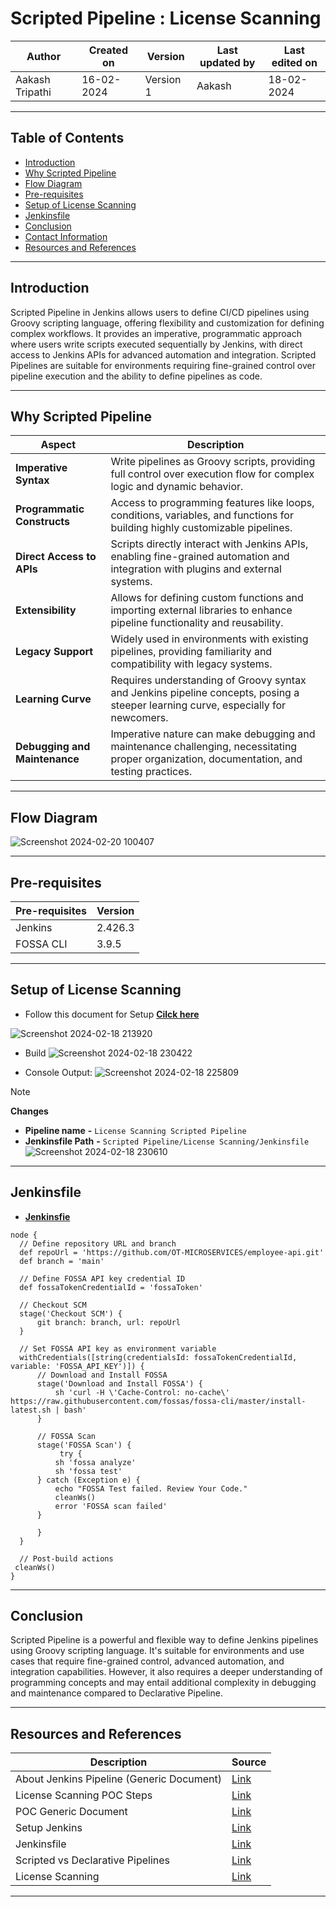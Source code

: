 # Scripted Pipeline : License Scanning



|   Author        |  Created on   |  Version   | Last updated by  | Last edited on |
| --------------- | --------------| -----------|----------------- | -------------- |
| Aakash Tripathi |  16-02-2024  |  Version 1 | Aakash  | 18-02-2024    |

***
## Table of Contents
+ [Introduction](#Introduction)
+ [Why Scripted Pipeline](#Why-Scripted-Pipeline)
+ [Flow Diagram](#Flow-Diagram)
+ [Pre-requisites](#Pre-requisites)
+ [Setup of License Scanning](#Setup-of-License-Scanning)
+ [Jenkinsfile](#Jenkinsfile)
+ [Conclusion](#Conclusion)
+ [Contact Information](#Contact-Information)
+ [Resources and References](#Resources-and-References)
  
***
## Introduction

Scripted Pipeline in Jenkins allows users to define CI/CD pipelines using Groovy scripting language, offering flexibility and customization for defining complex workflows. It provides an imperative, programmatic approach where users write scripts executed sequentially by Jenkins, with direct access to Jenkins APIs for advanced automation and integration. Scripted Pipelines are suitable for environments requiring fine-grained control over pipeline execution and the ability to define pipelines as code.

***
## Why Scripted Pipeline
| Aspect                    | Description                                                                                                                                                       |
|---------------------------|-------------------------------------------------------------------------------------------------------------------------------------------------------------------|
| **Imperative Syntax**        | Write pipelines as Groovy scripts, providing full control over execution flow for complex logic and dynamic behavior.                                           |
| **Programmatic Constructs**  | Access to programming features like loops, conditions, variables, and functions for building highly customizable pipelines.                                       |
| **Direct Access to APIs**    | Scripts directly interact with Jenkins APIs, enabling fine-grained automation and integration with plugins and external systems.                                 |
| **Extensibility**            | Allows for defining custom functions and importing external libraries to enhance pipeline functionality and reusability.                                          |
| **Legacy Support**           | Widely used in environments with existing pipelines, providing familiarity and compatibility with legacy systems.                                               |
| **Learning Curve**           | Requires understanding of Groovy syntax and Jenkins pipeline concepts, posing a steeper learning curve, especially for newcomers.                                |
| **Debugging and Maintenance** | Imperative nature can make debugging and maintenance challenging, necessitating proper organization, documentation, and testing practices. |   

***
## Flow Diagram  
![Screenshot 2024-02-20 100407](https://github.com/avengers-p7/Documentation/assets/156056344/b7bc8f2d-7e6a-4433-86ff-0fa3fb95f3c2)






***
## Pre-requisites
| **Pre-requisites** | **Version** |
| ------------------ | ----------- |
| Jenkins | 2.426.3 | 
| FOSSA CLI | 3.9.5 |

***
## Setup of License Scanning
* Follow this document for Setup [**Cilck here**](https://github.com/avengers-p7/Documentation/blob/main/Application_CI/Implementation/GenericDoc/pipelinePOC.md)

![Screenshot 2024-02-18 213920](https://github.com/avengers-p7/Documentation/assets/156056344/95d8501d-c3ee-4046-a0f2-6e37b25a32aa)

* Build
![Screenshot 2024-02-18 230422](https://github.com/avengers-p7/Documentation/assets/156056344/c1f257f7-7c72-460e-b04b-0bdbfd2c137b)


* Console Output:
![Screenshot 2024-02-18 225809](https://github.com/avengers-p7/Documentation/assets/156056344/0422f193-3df8-4eb2-bd23-6986cf1bd1c5)



> [!NOTE]
> **Changes**
> *  **Pipeline name**       **-**  `License Scanning Scripted Pipeline`
> *  **Jenkinsfile Path**    **-**  `Scripted Pipeline/License Scanning/Jenkinsfile`  
![Screenshot 2024-02-18 230610](https://github.com/avengers-p7/Documentation/assets/156056344/24938ba3-af85-4f47-b897-ccc58a54b5f2)

***


## Jenkinsfile
  * [**Jenkinsfie**](https://github.com/CodeOps-Hub/Jenkinsfile/blob/main/Scripted%20Pipeline/Credential%20Scanning/Jenkinsfile)
  ```shell 
node {
    // Define repository URL and branch
    def repoUrl = 'https://github.com/OT-MICROSERVICES/employee-api.git'
    def branch = 'main'

    // Define FOSSA API key credential ID
    def fossaTokenCredentialId = 'fossaToken'

    // Checkout SCM
    stage('Checkout SCM') {
        git branch: branch, url: repoUrl
    }

    // Set FOSSA API key as environment variable
    withCredentials([string(credentialsId: fossaTokenCredentialId, variable: 'FOSSA_API_KEY')]) {
        // Download and Install FOSSA
        stage('Download and Install FOSSA') {
            sh 'curl -H \'Cache-Control: no-cache\' https://raw.githubusercontent.com/fossas/fossa-cli/master/install-latest.sh | bash'
        }

        // FOSSA Scan
        stage('FOSSA Scan') {
             try {
            sh 'fossa analyze'
            sh 'fossa test'
        } catch (Exception e) {
            echo "FOSSA Test failed. Review Your Code."
            cleanWs()
            error 'FOSSA scan failed'
        }
            
        }
    }

    // Post-build actions
   cleanWs()
}
```
***
## Conclusion

Scripted Pipeline is a powerful and flexible way to define Jenkins pipelines using Groovy scripting language. It's suitable for environments and use cases that require fine-grained control, advanced automation, and integration capabilities. However, it also requires a deeper understanding of programming concepts and may entail additional complexity in debugging and maintenance compared to Declarative Pipeline.

***
## Resources and References
|  **Description** |   **Source** |
| ---------------- | ------------ |
| About Jenkins Pipeline (Generic Document) | [Link](https://github.com/avengers-p7/Documentation/blob/main/Application_CI/Implementation/GenericDoc/jenkinsPipeline.md  ) |
| License Scanning POC Steps | [Link](https://github.com/avengers-p7/Documentation/blob/main/Application_CI/Design/02-%20Generic%20CI%20operation/License%20Scanning/License%20Scanning%20via%20FOSSA%20POC.md) |
| POC Generic Document | [Link](https://github.com/avengers-p7/Documentation/blob/main/Application_CI/Implementation/GenericDoc/pipelinePOC.md) |
| Setup Jenkins | [Link](https://github.com/avengers-p7/Documentation/blob/main/Application_CI/Implementation/GolangCI/Bug%20Analysis/Declarative%20Pipeline/Readme.md#Setup) |
| Jenkinsfile | [Link](https://github.com/avengers-p7/Jenkinsfile/blob/main/Declarative%20Pipeline/Python/Dependency_Scanning/Jenkinsfile) |
| Scripted vs Declarative Pipelines | [Link](https://www.baeldung.com/ops/jenkins-scripted-vs-declarative-pipelines) |
| License Scanning| [Link](https://github.com/avengers-p7/Documentation/blob/main/Application_CI/Design/02-%20Generic%20CI%20operation/License%20Scanning/README.md) |

***



